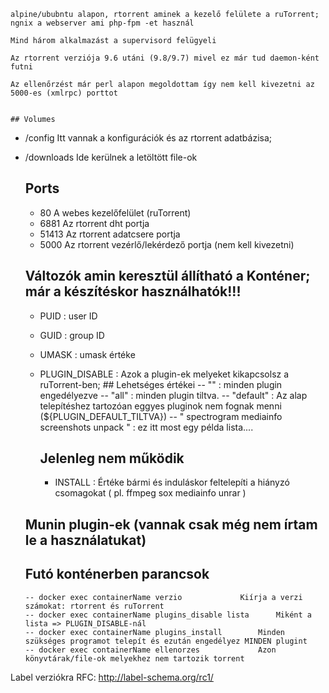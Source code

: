 
    alpine/ububntu alapon, rtorrent aminek a kezelő felülete a ruTorrent; ngnix a webserver ami php-fpm -et használ

    Mind három alkalmazást a supervisord felügyeli

    Az rtorrent verziója 9.6 utáni (9.8/9.7) mivel ez már tud daemon-ként futni

    Az ellenőrzést már perl alapon megoldottam így nem kell kivezetni az 5000-es (xmlrpc) porttot


    ## Volumes
- 	/config 	Itt vannak a konfigurációk és az rtorrent adatbázisa; 
- 	/downloads 	Ide kerülnek a letöltött file-ok

    ## Ports
    - 	80 	A webes kezelőfelület (ruTorrent)
    - 	6881 	Az rtorrent dht portja
    - 	51413 	Az rtorrent adatcsere portja
    - 	5000 	Az rtorrent vezérlő/lekérdező portja (nem kell kivezetni)

    ## Változók amin keresztül állítható a Konténer; már a készítéskor használhatók!!!
    - PUID 	: user  ID
    - GUID 	: group ID
    - UMASK 	: umask értéke

    - PLUGIN_DISABLE 	: Azok a plugin-ek melyeket kikapcsolsz a ruTorrent-ben;
		    ## Lehetséges értékei
		-- "" 	: minden plugin engedélyezve
		-- "all" 	: minden plugin tiltva.
		-- "default" 	: Az alap telepítéshez tartozóan eggyes pluginok nem fognak menni (${PLUGIN_DEFAULT_TILTVA})
		-- " spectrogram mediainfo screenshots unpack " 	: ez itt most egy példa lista....

	    ## Jelenleg nem működik
	    - INSTALL 	: Értéke bármi és induláskor feltelepíti a hiányzó csomagokat ( pl. ffmpeg sox mediainfo unrar )

    ## Munin plugin-ek		(vannak csak még nem írtam le a használatukat)


    ## Futó konténerben parancsok
	    -- docker exec containerName verzio				Kiírja a verzi számokat: rtorrent és ruTorrent
	    -- docker exec containerName plugins_disable lista 		Miként a lista => PLUGIN_DISABLE-nál
	    -- docker exec containerName plugins_install 		Minden szükséges programot telepít és ezután engedélyez MINDEN plugint
	    -- docker exec containerName ellenorzes 			Azon könyvtárak/file-ok melyekhez nem tartozik torrent


Label verziókra RFC: http://label-schema.org/rc1/
